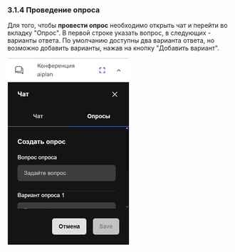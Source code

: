 ### 3.1.4 Проведение опроса

Для того, чтобы **провести опрос** необходимо открыть чат и перейти во вкладку "Опрос". В первой строке указать вопрос, в следующих - варианты ответа. По умолчанию доступны два варианта ответа, но возможно добавить варианты, нажав на кнопку "Добавить вариант". 

![опрос](/imgs/опрос.jpg)